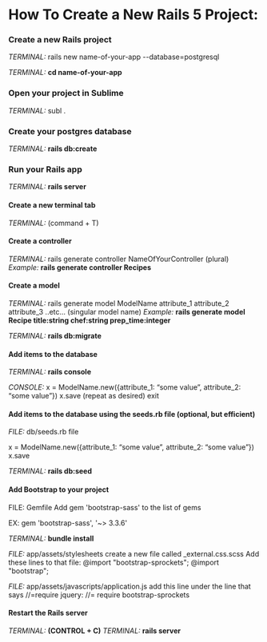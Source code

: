 # How To Create a New Rails 5 Project:

### Create a new Rails project

*TERMINAL:* rails new name-of-your-app --database=postgresql

*TERMINAL:* **cd name-of-your-app**

 

### Open your project in Sublime

*TERMINAL:* subl .

 

### Create your postgres database

*TERMINAL:* **rails db:create**

 

### Run your Rails app

*TERMINAL:* **rails server**

 

#### Create a new terminal tab
*TERMINAL:* (command + T)

 

#### Create a controller

*TERMINAL:* rails generate controller NameOfYourController (plural)
*Example:* **rails generate controller Recipes**



#### Create a model

*TERMINAL:* rails generate model ModelName attribute_1 attribute_2 attribute_3 ..etc... (singular model name)
*Example:* **rails generate model Recipe title:string chef:string prep_time:integer**

*TERMINAL:* **rails db:migrate**



#### Add items to the database

*TERMINAL:* **rails console**

*CONSOLE:*
  x = ModelName.new({attribute_1: “some value”, attribute_2: “some value”})
  x.save
(repeat as desired)
  exit



#### Add items to the database using the seeds.rb file (optional, but efficient)

*FILE:* db/seeds.rb file

  x = ModelName.new({attribute_1: “some value”, attribute_2: “some value”})
  x.save

*TERMINAL:* **rails db:seed**



#### Add Bootstrap to your project

FILE: Gemfile
Add
  gem 'bootstrap-sass'
to the list of gems

EX: gem 'bootstrap-sass', '~> 3.3.6'

*TERMINAL:* **bundle install**

*FILE:* app/assets/stylesheets
  create a new file called _external.css.scss
Add these lines to that file:
  @import "bootstrap-sprockets";
  @import "bootstrap";

*FILE:* app/assets/javascripts/application.js
  add this line under the line that says //=require jquery: 
    //= require bootstrap-sprockets



#### Restart the Rails server

*TERMINAL:* **(CONTROL + C)**
*TERMINAL:* **rails server**







